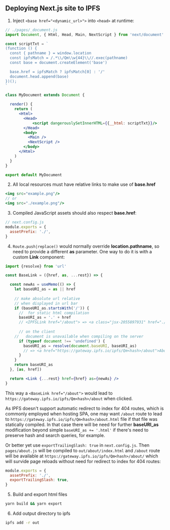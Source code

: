 ## Deploying Next.js site to IPFS

1. Inject `<base href="<dynamic_url>">` into `<head>` at runtime:

```jsx
// ./pages/_document.js
import Document, { Html, Head, Main, NextScript } from 'next/document'

const scriptTxt = `
(function () {
  const { pathname } = window.location
  const ipfsMatch = /.*\\/Qm\\w{44}\\//.exec(pathname)
  const base = document.createElement('base')

  base.href = ipfsMatch ? ipfsMatch[0] : '/'
  document.head.append(base)
})();
`

class MyDocument extends Document {

  render() {
    return (
      <Html>
        <Head>
            <script dangerouslySetInnerHTML={{__html: scriptTxt}}/>
        </Head>
        <body>
          <Main />
          <NextScript />
        </body>
      </Html>
    )
  }
}

export default MyDocument
```

2. All local resources must have relative links to make use of **base.href**

```jsx
<img src="example.png"/>
// or
<img src="./example.png"/>
```

3. Compiled JavaScript assets should also respect **base.href**:

```js
// next.config.js
module.exports = {
  assetPrefix: './',
}
```

4. `Route.push|replace()` would normally override **location.pathname**, so need to provide a different **as** parameter.
One way to do it is with a custom  **Link** component:

```jsx
import {resolve} from 'url'

const BaseLink = ({href, as, ...rest}) => {

  const newAs = useMemo(() => {
    let baseURI_as = as || href
  
    // make absolute url relative
    // when displayed in url bar
    if (baseURI_as.startsWith('/')) {
      //  for static html compilation
      baseURI_as = '.' + href
      // <IPFSLink href="/about"> => <a class="jsx-2055897931" href="./about">About</a>
  
      // on the client
    //   document is unavailable when compiling on the server
      if (typeof document !== 'undefined') {
        baseURI_as = resolve(document.baseURI, baseURI_as)
        // => <a href="https://gateway.ipfs.io/ipfs/Qm<hash>/about">About</a>
      }
    }
    return baseURI_as
  }, [as, href])

  return <Link {...rest} href={href} as={newAs} />
}
```

This way a `<BaseLink href="/about">` would lead to `https://gateway.ipfs.io/ipfs/Qm<hash>/about` when clicked.

As IPFS doesn't support automatic redirect to index for 404 routes, which is commonly employed when hosting SPA, one may want `/about` route to lead to `https://gateway.ipfs.io/ipfs/Qm<hash>/about.html` file if that file was statically compiled. In that case there will be need for further **baseURI_as** modification beyond simple `baseURI_as += '.html'` if there's need to preserve hash and search queries, for example.

Or better yet use `exportTrailingSlash: true` in `next.config.js`. Then `pages/about.js` will be compiled to `out/about/index.html` and `/about` route will be available at `https://gateway.ipfs.io/ipfs/Qm<hash>/about/` which will survide page reloads without need for redirect to index for 404 routes:

```js
module.exports = {
  assetPrefix: './',
  exportTrailingSlash: true,
}
```

5. Build and export html files

```sh
yarn build && yarn export
```

6. Add output directory to ipfs

```sh
ipfs add -r out
```